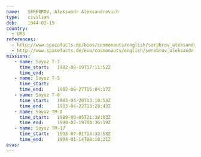 ```yaml
---
name:	SEREBROV, Aleksandr Aleksandrovich 
type:	civilian
dob:	1944-02-15
country:
  - URS
references:
  - http://www.spacefacts.de/bios/cosmonauts/english/serebrov_aleksandr.htm
  - http://www.spacefacts.de/eva/cosmonauts/english/serebrov_aleksandr.htm
missions:
   - name: Soyuz T-7
     time_start:   1982-08-19T17:11:52Z
     time_end:     
   - name: Soyuz T-5
     time_start:   
     time_end:     1982-08-27T15:04:17Z
   - name: Soyuz T-8
     time_start:   1983-04-20T13:10:54Z
     time_end:     1983-04-22T13:28:43Z
   - name: Soyuz TM-8
     time_start:   1989-09-05T21:38:03Z
     time_end:     1990-02-19T04:36:19Z
   - name: Soyuz TM-17
     time_start:   1993-07-01T14:32:58Z
     time_end:     1994-01-14T08:18:21Z
evas:
---
```

